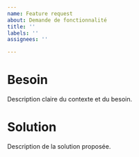 ```yaml
---
name: Feature request
about: Demande de fonctionnalité
title: ''
labels: ''
assignees: ''

---
```


# Besoin

Description claire du contexte et du besoin.

# Solution

Description de la solution proposée.
